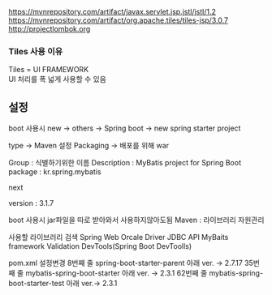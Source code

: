 https://mvnrepository.com/artifact/javax.servlet.jsp.jstl/jstl/1.2<br>
https://mvnrepository.com/artifact/org.apache.tiles/tiles-jsp/3.0.7<br>
http://projectlombok.org<br>
<h3>Tiles 사용 이유</h3>
Tiles = UI FRAMEWORK<br>
UI 처리를 폭 넓게 사용할 수 있음
<h2>설정</h2>
boot 사용시
new -> others -> Spring boot -> new spring starter project

type -> Maven 설정
Packaging -> 배포를 위해 war

Group : 식별하기위한 이름
Description : MyBatis project for Spring Boot
package : kr.spring.mybatis

next

version : 3.1.7


boot 사용시 jar파일을 따로 받아와서 사용하지않아도됨
Maven : 라이브러리 자원관리

사용할 라이브러리
검색 
Spring Web
Orcale Driver
JDBC API
MyBaits framework
Validation
DevTools(Spring Boot DevToolls)

pom.xml 설정변경
8번째 줄 spring-boot-starter-parent 아래 ver. -> 2.7.17
35번째 줄 mybatis-spring-boot-starter 아래 ver. -> 2.3.1
62번째 줄 mybatis-spring-boot-starter-test 아래 ver.-> 2.3.1
